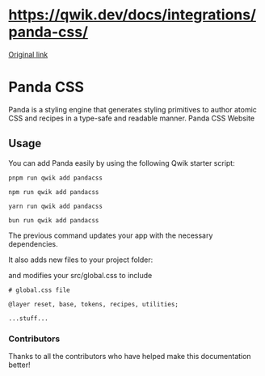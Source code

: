 # https://qwik.dev/docs/integrations/panda-css/

[Original link](https://qwik.dev/docs/integrations/panda-css/)

# Panda CSS

Panda is a styling engine that generates styling primitives to author atomic CSS and recipes in a type-safe and readable manner.
Panda CSS Website

## Usage

You can add Panda easily by using the following Qwik starter script:

```
pnpm run qwik add pandacss
```

```
npm run qwik add pandacss
```

```
yarn run qwik add pandacss
```

```
bun run qwik add pandacss
```

The previous command updates your app with the necessary dependencies.

It also adds new files to your project folder:

and modifies your src/global.css to include

```
# global.css file
 
@layer reset, base, tokens, recipes, utilities;
 
...stuff...
```

### Contributors

Thanks to all the contributors who have helped make this documentation better!
